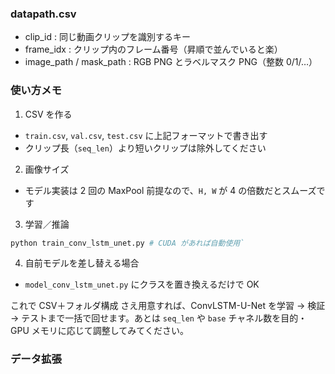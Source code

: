 ### datapath.csv
- clip_id : 同じ動画クリップを識別するキー
- frame_idx : クリップ内のフレーム番号（昇順で並んでいると楽）
- image_path / mask_path : RGB PNG とラベルマスク PNG（整数 0/1/…）

### 使い方メモ
1. CSV を作る
- `train.csv`, `val.csv`, `test.csv` に上記フォーマットで書き出す
- クリップ長（`seq_len`）より短いクリップは除外してください
2. 画像サイズ
- モデル実装は 2 回の MaxPool 前提なので、`H, W` が 4 の倍数だとスムーズです
3. 学習／推論
```bash
python train_conv_lstm_unet.py # CUDA があれば自動使用`
```
4. 自前モデルを差し替える場合
- `model_conv_lstm_unet.py` にクラスを置き換えるだけで OK

これで CSV＋フォルダ構成 さえ用意すれば、ConvLSTM-U-Net を学習 → 検証 → テストまで一括で回せます。あとは `seq_len` や `base` チャネル数を目的・GPU メモリに応じて調整してみてください。

### データ拡張
